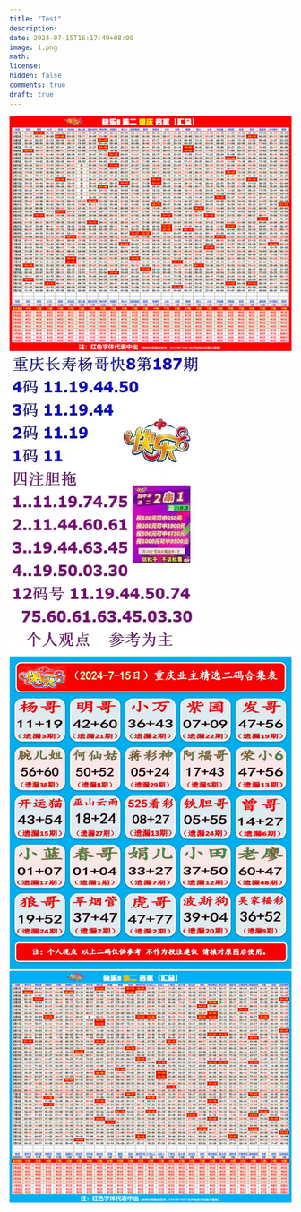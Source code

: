 ```yaml
---
title: "Test"
description: 
date: 2024-07-15T16:17:49+08:00
image: 1.png
math: 
license: 
hidden: false
comments: true
draft: true
---
```

![](1.png)
![](2.jpg)
![](3.jpg)
![](4.png)